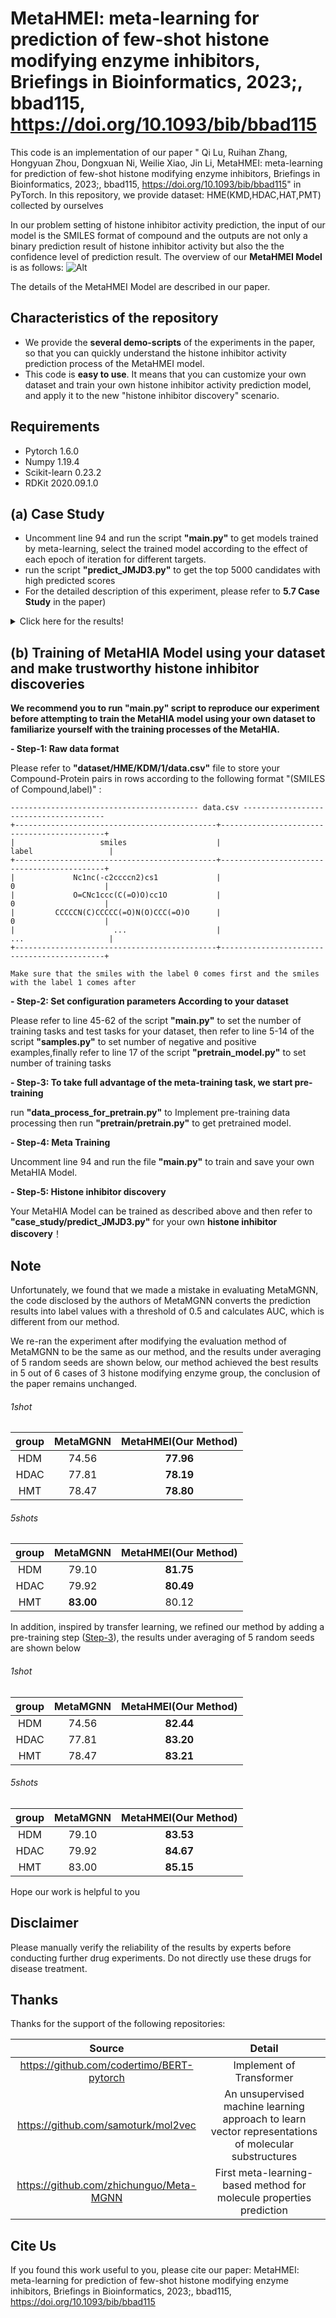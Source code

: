 # MetaHMEI: meta-learning for prediction of few-shot histone modifying enzyme inhibitors, Briefings in Bioinformatics, 2023;, bbad115, https://doi.org/10.1093/bib/bbad115

This code is an implementation of our paper " Qi Lu, Ruihan Zhang, Hongyuan Zhou, Dongxuan Ni, Weilie Xiao, Jin Li, MetaHMEI: meta-learning for prediction of few-shot histone modifying enzyme inhibitors, Briefings in Bioinformatics, 2023;, bbad115, https://doi.org/10.1093/bib/bbad115" in PyTorch. In this repository, we provide dataset: HME(KMD,HDAC,HAT,PMT) collected by ourselves

In our problem setting of histone inhibitor activity prediction, the input of our model is the SMILES format of compound and the outputs are not only a binary prediction result of histone inhibitor activity but also the the confidence level of prediction result. The overview of our **MetaHMEI Model** is as follows:
![Alt](figures/The_framework%20_of%20_MetaHIA.svg)

The details of the MetaHMEI Model are described in our paper.
## Characteristics of the repository

- We provide the **several demo-scripts** of the experiments in the paper, so that you can quickly understand the histone inhibitor activity prediction process of the MetaHMEI model.
- This code is **easy to use**. It means that you can customize your own dataset and train your own histone inhibitor activity prediction model, and apply it to the new "histone inhibitor discovery" scenario.


## Requirements

- Pytorch 1.6.0
- Numpy 1.19.4
- Scikit-learn 0.23.2
- RDKit 2020.09.1.0


## (a) Case Study

- Uncomment line 94 and run the script **"main.py"** to get models trained by meta-learning, select the trained model according to the effect of each epoch of iteration for different targets.
- run the script **"predict_JMJD3.py"** to get the top 5000 candidates with high predicted scores
- For the detailed description of this experiment, please refer to **5.7 Case Study** in the paper)


<details>
  <summary>Click here for the results!</summary>

```
top candidates with high predicted scores for JMJD3
+------+----------------------------------------------------------+------------------------+---------------+
| Rank |                          Smiles                          |      Probability       |      Id       |
+------+----------------------------------------------------------+------------------------+---------------+
|  1   | c1(c(nn(c1)C)c1ccc(CNC(=O)CCN2CC(OC(C2)C)C)cc1)c1ccncc1  |          1.0           | BDC 21198071  |
|  2   | C(=O)(C1(Cc2ccc(c3ccncc3)cc2)CCN(Cc2cc(F)ccc2)CC1)NC(C)C |          1.0           | BDC 22448879  |
|  3   |  C1(C(=O)NC)(Cc2ccc(c3cnccc3)cc2)CCN(Cc2ccc(cc2)OC)CC1   |          1.0           | BDC 22449617  |
| ...  |                            ...                           |          ...           |      ...      |

```

</details>


## (b) Training of MetaHIA Model using your dataset and make trustworthy histone inhibitor discoveries

**We recommend you to run "main.py" script to reproduce our experiment before attempting to train the MetaHIA model
using your own dataset to familiarize yourself with the training processes of the MetaHIA.**

**- Step-1: Raw data format**

Please refer to **"dataset/HME/KDM/1/data.csv"** file to store your Compound-Protein pairs in rows according to the
following format "(SMILES of Compound,label)" :

```
------------------------------------------ data.csv ---------------------------------------
+---------------------------------------------+--------------------------------------------+
|                   smiles                    |                      label                 |
+---------------------------------------------+--------------------------------------------+
|             Nc1nc(-c2ccccn2)cs1             |                       0                    |
|             O=CNc1ccc(C(=O)O)cc1O           |                       0                    |
|         CCCCCN(C)CCCCC(=O)N(O)CCC(=O)O      |                       0                    |
|                      ...                    |                      ...                   |
+---------------------------------------------+--------------------------------------------+

Make sure that the smiles with the label 0 comes first and the smiles with the label 1 comes after
```

**- Step-2: Set configuration parameters According to your dataset**

Please refer to line 45-62 of the script **"main.py"** to set the number of training tasks and test tasks for your dataset, then refer to line 5-14 of the script **"samples.py"** to set number of negative and positive examples,finally refer to line 17 of the script **"pretrain_model.py"** to set number of training tasks


**- Step-3: To take full advantage of the meta-training task, we start pre-training**
<span id="jump"></span>

run **"data_process_for_pretrain.py"** to Implement pre-training data processing then run **"pretrain/pretrain.py"** to get pretrained model.

**- Step-4: Meta Training**

Uncomment line 94 and run the file **"main.py"** to train and save your own MetaHIA Model.

**- Step-5: Histone inhibitor discovery**

Your MetaHIA Model can be trained as described above and then refer to **"case_study/predict_JMJD3.py"** for your own **histone inhibitor discovery**！

## Note
Unfortunately, we found that we made a mistake in evaluating MetaMGNN, the code disclosed by the authors of MetaMGNN converts the prediction results into label values with a threshold of 0.5 and calculates AUC, which is different from our method.

We re-ran the experiment after modifying the evaluation method of MetaMGNN to be the same as our method, and the results under averaging of 5 random seeds are shown below, our method achieved the best results in 5 out of 6 cases of 3 histone modifying enzyme group, the conclusion of the paper remains unchanged.
###### 1shot
|  group  | MetaMGNN | MetaHMEI(Our Method) |
| :-----:| :----: | :----: |
|  HDM  | 74.56 | **77.96** |
|  HDAC  | 77.81 | **78.19** |
|  HMT  | 78.47 | **78.80** |
###### 5shots
|  group  | MetaMGNN | MetaHMEI(Our Method) |
| :-----:| :----: | :----: |
|  HDM  | 79.10 | **81.75** |
|  HDAC  | 79.92 | **80.49** |
|  HMT  | **83.00** | 80.12 |

In addition, inspired by transfer learning, we refined our method by adding a pre-training step ([Step-3](#jump)), the results under averaging of 5 random seeds are shown below
###### 1shot
|  group  | MetaMGNN | MetaHMEI(Our Method) |
| :-----:| :----: | :----: |
|  HDM  | 74.56 | **82.44** |
|  HDAC  | 77.81 | **83.20** |
|  HMT  | 78.47 | **83.21** |
###### 5shots
|  group  | MetaMGNN | MetaHMEI(Our Method) |
| :-----:| :----: | :----: |
|  HDM  | 79.10 | **83.53** |
|  HDAC  | 79.92 | **84.67** |
|  HMT  | 83.00 | **85.15** |

Hope our work is helpful to you
## Disclaimer

Please manually verify the reliability of the results by experts before conducting further drug experiments. Do not
directly use these drugs for disease treatment.

## Thanks
Thanks for the support of the following repositories:

| Source |                    Detail                     |
|:------:|:---------------------------------------------:|
| https://github.com/codertimo/BERT-pytorch | Implement of Transformer |
| https://github.com/samoturk/mol2vec | An unsupervised machine learning approach to learn vector representations of molecular substructures |
| https://github.com/zhichunguo/Meta-MGNN |  First meta-learning-based method for molecule properties prediction |


## Cite Us
If you found this work useful to you, please cite our paper:
MetaHMEI: meta-learning for prediction of few-shot histone modifying enzyme inhibitors, Briefings in Bioinformatics, 2023;, bbad115, https://doi.org/10.1093/bib/bbad115

